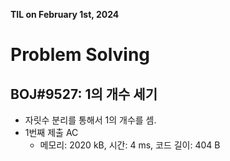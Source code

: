 **TIL on February 1st, 2024**

# Problem Solving
## BOJ#9527: 1의 개수 세기
* 자릿수 분리를 통해서 1의 개수를 셈.
* 1번째 제출 AC
    - 메모리: 2020 kB, 시간: 4 ms, 코드 길이: 404 B
